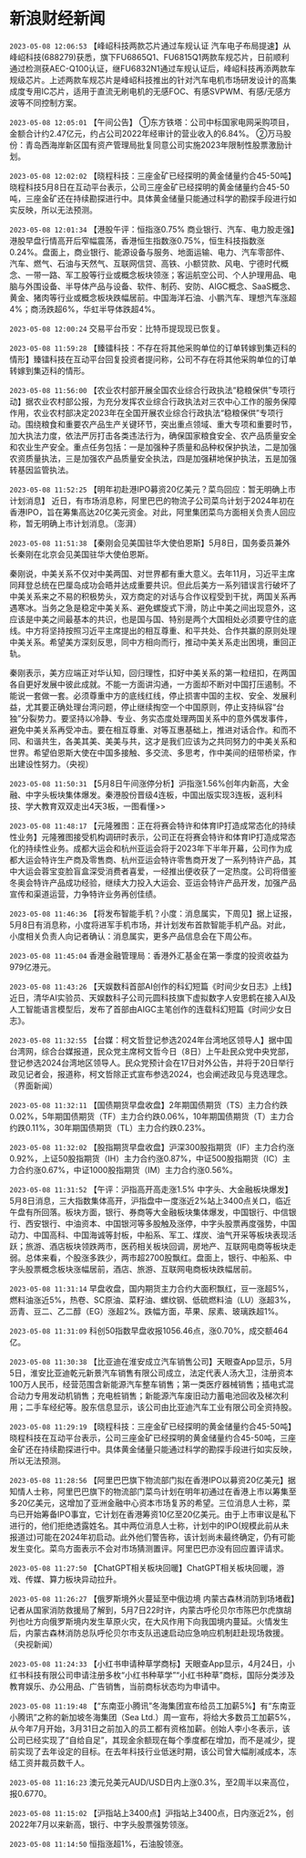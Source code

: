 # 新浪财经新闻
`2023-05-08 12:06:53` 【峰岹科技两款芯片通过车规认证 汽车电子布局提速】从峰岹科技(688279)获悉，旗下FU6865Q1、FU6815Q1两款车规芯片，日前顺利通过检测获AEC-Q100认证，继FU6832N1通过车规认证后，峰岹科技再添两款车规级芯片。上述两款车规芯片是峰岹科技推出的针对汽车电机市场研发设计的高集成度专用IC芯片，适用于直流无刷电机的无感FOC、有感SVPWM、有感/无感方波等不同控制方案。

`2023-05-08 12:05:01` 【午间公告】
①东方铁塔：公司中标国家电网采购项目，金额合计约2.47亿元，约占公司2022年经审计的营业收入的6.84%。
②万马股份：青岛西海岸新区国有资产管理局批复同意公司实施2023年限制性股票激励计划。

`2023-05-08 12:02:02` 【晓程科技：三座金矿已经探明的黄金储量约合45-50吨】晓程科技5月8日在互动平台表示，公司三座金矿已经探明的黄金储量约合45-50吨，三座金矿还在持续勘探进行中。具体黄金储量只能通过科学的勘探手段进行如实反映，所以无法预测。

`2023-05-08 12:01:34` 【港股午评：恒指涨0.75% 商业银行、汽车、电力股走强】港股早盘行情高开后窄幅震荡，香港恒生指数涨0.75%，恒生科技指数涨0.24%。盘面上，商业银行、能源设备与服务、地面运输、电力、汽车零部件、汽车、燃气、石油与天然气、互联网信贷、高铁、小额贷款、风电、宁德时代概念、一带一路、军工股等行业或概念板块领涨；客运航空公司、个人护理用品、电脑与外围设备、半导体产品与设备、软件、制药、安防、AIGC概念、SaaS概念、黄金、猪肉等行业或概念板块跌幅居前。中国海洋石油、小鹏汽车、理想汽车涨超4%；商汤跌超6%，华虹半导体跌超4%。

`2023-05-08 12:00:24` 交易平台币安：比特币提现现已恢复。

`2023-05-08 11:59:28` 【臻镭科技：不存在将其他采购单位的订单转嫁到集迈科的情形】臻镭科技在互动平台回复投资者提问称，公司不存在将其他采购单位的订单转嫁到集迈科的情形。

`2023-05-08 11:56:00` 【农业农村部开展全国农业综合行政执法“稳粮保供”专项行动】据农业农村部公报，为充分发挥农业综合行政执法对三农中心工作的服务保障作用，农业农村部决定2023年在全国开展农业综合行政执法“稳粮保供”专项行动。围绕粮食和重要农产品生产关键环节，突出重点领域、重大专项和重要时节，加大执法力度，依法严厉打击各类违法行为，确保国家粮食安全、农产品质量安全和农业生产安全。重点任务包括：一是加强种子质量和品种权保护执法，二是加强农资质量执法，三是加强农产品质量安全执法，四是加强耕地保护执法，五是加强转基因监管执法。

`2023-05-08 11:52:25` 【明年初赴港IPO募资20亿美元？菜鸟回应：暂无明确上市计划消息】
近日，有市场消息称，阿里巴巴的物流子公司菜鸟计划于2024年初在香港IPO，旨在筹集高达20亿美元资金。对此，阿里集团菜鸟方面相关负责人回应称，暂无明确上市计划消息。（澎湃）

`2023-05-08 11:51:38`   【秦刚会见美国驻华大使伯恩斯】5月8日，国务委员兼外长秦刚在北京会见美国驻华大使伯恩斯。

秦刚说，中美关系不仅对中美两国、对世界都有重大意义。去年11月，习近平主席同拜登总统在巴厘岛成功会晤并达成重要共识。但此后美方一系列错误言行破坏了中美关系来之不易的积极势头，双方商定的对话与合作议程受到干扰，两国关系再遇寒冰。当务之急是稳定中美关系、避免螺旋式下滑，防止中美之间出现意外，这应该是中美之间最基本的共识，也是国与国、特别是两个大国相处必须要守住的底线。中方将坚持按照习近平主席提出的相互尊重、和平共处、合作共赢的原则处理中美关系。希望美方深刻反思，同中方相向而行，推动中美关系走出困境，重回正轨。

秦刚表示，美方应端正对华认知，回归理性，扣好中美关系的第一粒纽扣，在两国各自更好发展中彼此成就。不能一方面讲沟通，一方面却不断对中国打压遏制。不能说一套做一套。必须尊重中方的底线红线，停止损害中国的主权、安全、发展利益，尤其要正确处理台湾问题，停止继续掏空一个中国原则，停止支持纵容“台独”分裂势力。要坚持以冷静、专业、务实态度处理两国关系中的意外偶发事件，避免中美关系再受冲击。要在相互尊重、对等互惠基础上，推进对话合作。和而不同、和谐共生，各美其美、美美与共，这才是我们应该为之共同努力的中美关系和世界。希望伯恩斯大使在中国多接触、多交流、多思考，作中美间的纽带桥梁，作出建设性努力。（央视）

`2023-05-08 11:50:31` 【5月8日午间涨停分析】沪指涨1.56%创年内新高，大金融、中字头板块集体爆发。秦港股份晋级4连板，中国出版实现3连板，返利科技、学大教育双双走出4天3板，一图看懂>>

`2023-05-08 11:48:17` 【元隆雅图：正在将赛会特许和体育IP打造成常态化的持续性业务】元隆雅图接受机构调研时表示，公司正在将赛会特许和体育IP打造成常态化的持续性业务。成都大运会和杭州亚运会将于2023年下半年开幕，公司作为成都大运会特许生产商及零售商、杭州亚运会特许零售商开发了一系列特许产品，其中大运会蓉宝变脸盲盒深受消费者喜爱，一经推出便收获了一定热度。公司将借鉴冬奥会特许产品成功经验，继续大力投入大运会、亚运会特许产品开发，加强产品宣传和渠道运营，力争特许业务再创佳绩。

`2023-05-08 11:46:36` 【将发布智能手机？小度：消息属实，下周见】据上证报，5月8日有消息称，小度将进军手机市场，并计划发布首款智能手机产品。对此，小度相关负责人向记者确认：消息属实，更多产品信息会在下周公布。

`2023-05-08 11:45:04` 香港金融管理局：香港外汇基金在第一季度的投资收益为979亿港元。

`2023-05-08 11:43:26` 【天娱数科首部AI创作的科幻短篇《时间少女日志》上线】 近日，清华AI实验员、天娱数科子公司元圆科技旗下虚拟数字人安思鹤在接入AI及人工智能语言模型后，发布了首部由AIGC主笔创作的连载科幻短篇《时间少女日志》。

`2023-05-08 11:32:55` 【台媒：柯文哲登记参选2024年台湾地区领导人】据中国台湾网，综合台媒报道，民众党主席柯文哲今日（8日）上午赴民众党中央党部，登记参选2024台湾地区领导人。民众党预计会在17日对外公告，并将于20日举行政见记者会，报道称，柯文哲除正式宣布参选2024，也会阐述政见与竞选理念。（界面新闻）

`2023-05-08 11:32:11` 【国债期货早盘收盘】2年期国债期货（TS）主力合约跌0.02%，5年期国债期货（TF）主力合约跌0.06%，10年期国债期货（T）主力合约跌0.11%，30年期国债期货（TL）主力合约跌0.23%。

`2023-05-08 11:32:02` 【股指期货早盘收盘】沪深300股指期货（IF）主力合约涨0.92%，上证50股指期货（IH）主力合约涨0.87%，中证500股指期货（IC）主力合约涨0.67%，中证1000股指期货（IM）主力合约涨0.56%。

`2023-05-08 11:31:52` 【午评：沪指高开高走涨1.5% 中字头、大金融板块爆发】5月8日消息，三大指数集体高开，沪指盘中一度涨近2%站上3400点关口，临近午盘有所回落。板块方面，银行、券商等大金融板块集体爆发，中国银行、中信银行、西安银行、中油资本、中国银河等多股触及涨停，中字头股票再度强势，中国动力、中国高科、中国海诚等封板，中船系、军工、煤炭、油气开采等板块表现活跃；旅游、酒店板块领跌两市，医药相关板块回调，房地产、互联网电商等板块走弱。总体来看，个股涨多跌少，两市超2700股飘红。盘面上，银行、中船系、中字头股票概念板块涨幅居前，酒店、旅游、互联网电商板块跌幅居前。

`2023-05-08 11:31:14` 早盘收盘，国内期货主力合约大面积飘红，豆一涨超5%，燃料油涨近5%，热卷、SC原油、菜籽油、螺纹钢、低硫燃料油（LU）涨超3%，沥青、豆二、乙二醇（EG）涨超2%。跌幅方面，苹果、尿素、玻璃跌超1%。

`2023-05-08 11:31:09` 科创50指数早盘收报1056.46点，涨0.70%，成交额464亿。

`2023-05-08 11:30:38` 【比亚迪在淮安成立汽车销售公司】天眼查App显示，5月5日，淮安比亚迪乾元新景汽车销售有限公司成立，法定代表人汤大卫，注册资本100万人民币，经营范围含新能源汽车整车销售；第一类医疗器械销售；插电式混合动力专用发动机销售；充电桩销售；新能源汽车废旧动力蓄电池回收及梯次利用；二手车经纪等。股东信息显示，该公司由比亚迪汽车工业有限公司全资持股。

`2023-05-08 11:29:19` 【晓程科技：三座金矿已经探明的黄金储量约合45-50吨】晓程科技在互动平台表示，公司三座金矿已经探明的黄金储量约合45-50吨，三座金矿还在持续勘探进行中。具体黄金储量只能通过科学的勘探手段进行如实反映，所以无法预测。

`2023-05-08 11:28:56` 【阿里巴巴旗下物流部门拟在香港IPO以募资20亿美元】据知情人士称，阿里巴巴旗下的物流部门菜鸟计划在明年初通过在香港上市以筹集至多20亿美元，这增加了亚洲金融中心资本市场复苏的希望。三位消息人士称，菜鸟已开始筹备IPO事宜，它计划在香港筹资10亿至20亿美元。由于上市审议是私下进行的，他们拒绝透露姓名。其中两位消息人士称，计划中的IPO(规模此前从未报道过)可能在2024年初启动。此外他们警告称，该计划尚未最终确定，仍有可能发生变化。菜鸟方面表示不会对市场猜测置评。阿里巴巴亦没有回应置评请求。

`2023-05-08 11:27:50` 【ChatGPT相关板块回暖】ChatGPT相关板块回暖，游戏、传媒、算力板块异动拉升。

`2023-05-08 11:26:27` 【俄罗斯境外火蔓延至中俄边境 内蒙古森林消防到场堵截】记者从国家消防救援局了解到，5月7日22时许，内蒙古呼伦贝尔市陈巴尔虎旗胡列也吐方向俄罗斯境内发生草原火灾，在大风作用下向我国境内蔓延。火情发生后，内蒙古森林消防总队呼伦贝尔市支队迅速启动应急响应机制赶赴现场救援。（央视新闻）

`2023-05-08 11:24:33` 【小红书申请种草学商标】天眼查App显示，4月24日，小红书科技有限公司申请注册多枚“小红书种草学”“小红书种草”商标，国际分类涉及教育娱乐、办公用品、广告销售，当前商标状态均为申请中。

`2023-05-08 11:19:48` 【“东南亚小腾讯”冬海集团宣布给员工加薪5%】有“东南亚小腾讯”之称的新加坡冬海集团（Sea Ltd.）周一宣布，将给大多数员工加薪5%，从今年7月开始，3月31日之前加入的员工都有资格加薪。创始人李小冬表示，该公司已经实现了“自给自足”，其现金余额现在每个季度都在增加，而不是减少，提前实现了去年设定的目标。在去年科技行业低迷时期，该公司曾大幅削减成本，冻结工资并裁员数千人。

`2023-05-08 11:16:23` 澳元兑美元AUD/USD日内上涨0.3%，至2周半以来高位，报0.6770。

`2023-05-08 11:15:02` 【沪指站上3400点】沪指站上3400点，日内涨近2%，创2022年7月以来新高，银行、中字头股票强势领涨。

`2023-05-08 11:14:50` 恒指涨超1%，石油股领涨。

